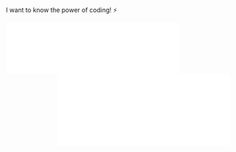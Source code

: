 I want to know the power of coding! ⚡

[<img align="left" width=390 src="/metrics.plugin.introduction.svg">](#)
[<img align="right" width=390 src="/metrics.plugin.isocalendar.svg">](#)
